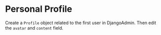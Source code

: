 # Personal Profile

Create a `Profile` object related to the first user in DjangoAdmin. Then edit the `avatar` and `content` field.